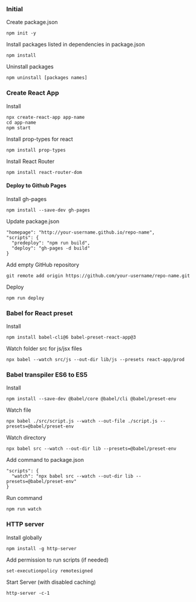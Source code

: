 ### Initial

Create package.json

```
npm init -y
```

Install packages listed in dependencies in package.json

```
npm install
```

Uninstall packages

```
npm uninstall [packages names]
```

### Create React App

Install

```
npx create-react-app app-name
cd app-name
npm start
```

Install prop-types for react

```
npm install prop-types
```

Install React Router

```
npm install react-router-dom
```

#### Deploy to Github Pages

Install gh-pages

```
npm install --save-dev gh-pages
```

Update package.json

```
"homepage": "http://your-username.github.io/repo-name",
"scripts": {
  "predeploy": "npm run build",
  "deploy": "gh-pages -d build"
}
```

Add empty GitHub repository

```
git remote add origin https://github.com/your-username/repo-name.git
```

Deploy

```
npm run deploy
```

### Babel for React preset

Install

```
npm install babel-cli@6 babel-preset-react-app@3
```

Watch folder src for js/jsx files

```
npx babel --watch src/js --out-dir lib/js --presets react-app/prod
```

### Babel transpiler ES6 to ES5

Install

```
npm install --save-dev @babel/core @babel/cli @babel/preset-env
```

Watch file

```
npx babel ./src/script.js --watch --out-file ./script.js --presets=@babel/preset-env
```

Watch directory

```
npx babel src --watch --out-dir lib --presets=@babel/preset-env
```

Add command to package.json

```
"scripts": {
  "watch": "npx babel src --watch --out-dir lib --presets=@babel/preset-env"
}
```

Run command

```
npm run watch
```

### HTTP server

Install globally

```
npm install -g http-server
```

Add permission to run scripts (if needed)

```
set-executionpolicy remotesigned
```

Start Server (with disabled caching)

```
http-server -c-1
```
